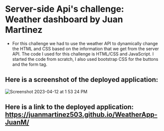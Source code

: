 # Server-side Api's challenge: Weather dashboard by Juan Martinez
* For this challenge we had to use the weather API to dynamically change the HTML and CSS based on the information that we get from the server API. The code I used for this challenge is HTML/CSS and JavaScript. I started the code from scratch, I also used bootstrap CSS for the buttons and the form tag.
## Here is a screenshot of the deployed application:
![Screenshot 2023-04-12 at 1 53 24 PM](https://user-images.githubusercontent.com/116415860/231550505-5b31d786-34bf-49df-83e4-db522bc94ed3.png)

## Here is a link to the deployed application: https://juanmartinez503.github.io/WeatherApp-JuanM/

